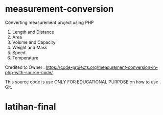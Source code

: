 # measurement-conversion
Converting measurement project using PHP
1. Length and Distance
2. Area
3. Volume and Capacity
4. Weight and Mass
5. Speed
6. Temperature

Credited to Owner : https://code-projects.org/measurement-conversion-in-php-with-source-code/

This source code is use ONLY FOR EDUCATIONAL PURPOSE on how to use Git.
# latihan-final

